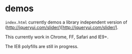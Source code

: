 demos
=====

`index.html` currently demos a library independent version of (http://jqueryui.com/slider/)[http://jqueryui.com/slider/].

This currently work in Chrome, FF, Safari and IE9+.

The IE8 polyfills are still in progress.